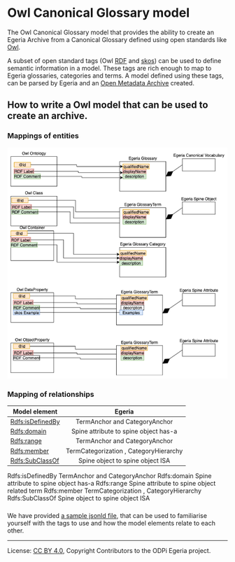<!-- SPDX-License-Identifier: CC-BY-4.0 -->
<!-- Copyright Contributors to the ODPi Egeria project. -->

# Owl Canonical Glossary model

The Owl Canonical Glossary model that provides the ability to create an Egeria Archive from a
Canonical Glossary defined using open standards like [Owl](https://www.w3.org/OWL/).   

A subset of open standard tags (Owl [RDF](https://www.w3.org/RDF/) and [skos](https://www.w3.org/2004/02/skos/)) can be used to define semantic information in a model.
These tags are rich enough to map to Egeria glossaries, categories and terms. A model defined using these tags, can be parsed by Egeria and an [Open Metadata Archive](../../../..) created.  

## How to write a Owl model that can be used to create an archive.

### Mappings of entities
![alt text](Owl%20RDF%20Canonical%20Glossary.png "Owl to Egeria Entity mapping")

### Mapping of relationships

| Model element    | Egeria                        | 
| ---------------- |:-----------------------------:| 
| [Rdfs:isDefinedBy](https://terms.tdwg.org/wiki/rdfs:isDefinedBy) | TermAnchor and CategoryAnchor |
| [Rdfs:domain](https://terms.tdwg.org/wiki/rdfs:domain)      | Spine attribute to spine object has-a  |
| [Rdfs:range](https://terms.tdwg.org/wiki/rdfs:range)       | TermAnchor and CategoryAnchor |
| [Rdfs:member](https://terms.tdwg.org/wiki/Property:rdfs:member)      | TermCategorization , CategoryHierarchy |
| [Rdfs:SubClassOf](https://terms.tdwg.org/wiki/rdfs:subClassOf)  | Spine object to spine object ISA |


 

Rdfs:isDefinedBy
TermAnchor and CategoryAnchor
Rdfs:domain
Spine attribute to spine object has-a 
Rdfs:range
Spine attribute to spine object related term
Rdfs:member
TermCategorization , CategoryHierarchy
Rdfs:SubClassOf
Spine object to spine object ISA

###  
We have provided [a sample jsonld file](../../src/test/resources/EgeriaSampleOntology.json), that can be used to familiarise yourself with the tags to use and how the model elements relate to each other.

----
License: [CC BY 4.0](https://creativecommons.org/licenses/by/4.0/),
Copyright Contributors to the ODPi Egeria project.